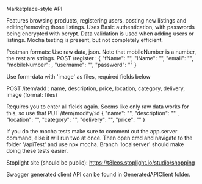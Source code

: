 Marketplace-style API

Features browsing products, registering users, posting new listings and editing/removing those listings. Uses Basic authentication, with passwords being encrypted with bcrypt. Data validation is used when adding users or listings. Mocha testing is present, but not completely efficient.

Postman formats: Use raw data, json. Note that mobileNumber is a number, the rest are strings. 
POST /register :
{ 
"fName": "", 
"lName": "",
"email": "", 
"mobileNumber": , 
"username": "", 
"password": "" 
}

Use form-data with 'image' as files, required fields below 

POST /item/add :
name, description, price, location, category, delivery, image (format: files)

Requires you to enter all fields again. Seems like only raw data works for this, so use that 
PUT /item/modify/:id
{ 
  "name": "", 
  "description": "" , 
  "location": "", 
  "category": "", 
  "delivery": "", 
  "price": "" 
}


If you do the mocha tests make sure to comment out the app.server command, else it will run two at once. Then open cmd and navigate to the folder '/apiTest' and use npx mocha.
Branch 'localserver' should make doing these tests easier.

Stoplight site (should be public):
https://t8leos.stoplight.io/studio/shopping

Swagger generated client API can be found in GeneratedAPIClient folder.
